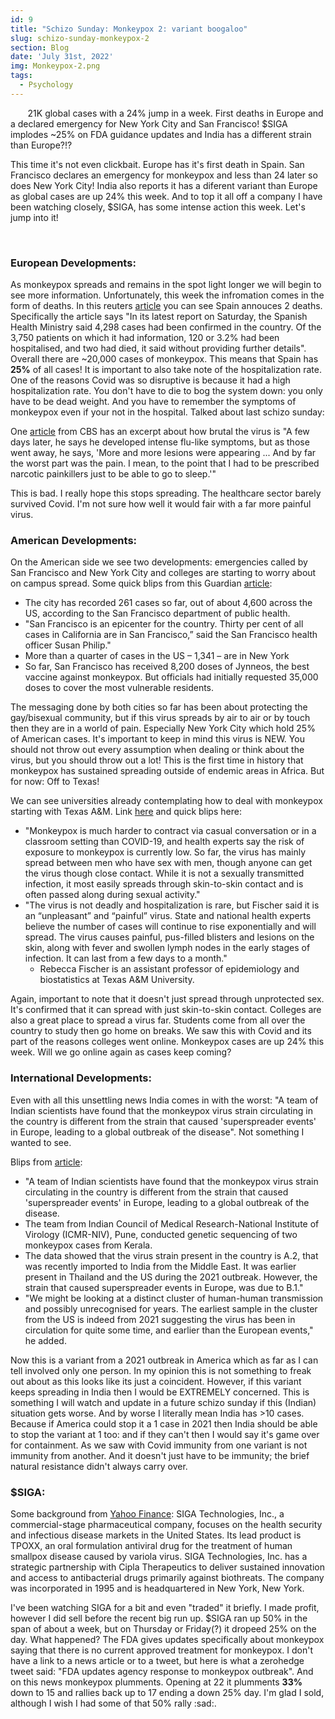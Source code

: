 ```yaml
---
id: 9
title: "Schizo Sunday: Monkeypox 2: variant boogaloo"
slug: schizo-sunday-monkeypox-2
section: Blog
date: 'July 31st, 2022'
img: Monkeypox-2.png
tags:
  - Psychology
---
```

<!-- cases: https://ourworldindata.org/monkeypox Cases up 24% week over week-->

<p>&nbsp;&nbsp;&nbsp;&nbsp;&nbsp;&nbsp; 21K global cases with a 24% jump in a week. First deaths in Europe and a declared emergency for New York City and San Francisco! $SIGA implodes ~25% on FDA guidance updates and India has a different strain than Europe?!?</p>

<!--more-->

This time it's not even clickbait. Europe has it's first death in Spain. San Francisco declares an emergency for monkeypox and less than 24 later so does New York City! India also reports it has a diferent variant than Europe as global cases are up 24% this week. And to top it all off a company I have been watching closely, $SIGA, has some intense action this week. Let's jump into it!

<br>

### European Developments:

As monkeypox spreads and remains in the spot light longer we will begin to see more information. Unfortunately, this week the infromation comes in the form of deaths. In this reuters [article](https://www.reuters.com/world/europe/spain-confirms-first-monkeypox-related-death-country-reports-2022-07-29/?taid=62e457384e1fc80001e69000&utm_campaign=trueAnthem:+Trending+Content&utm_medium=trueAnthem&utm_source=twitter) you can see Spain annouces 2 deaths. Specifically the article says "In its latest report on Saturday, the Spanish Health Ministry said 4,298 cases had been confirmed in the country. Of the 3,750 patients on which it had information, 120 or 3.2% had been hospitalised, and two had died, it said without providing further details". Overall there are ~20,000 cases of monkeypox. This means that Spain has <b>25%</b> of all cases! It is important to also take note of the hospitalization rate. One of the reasons Covid was so disruptive is because it had a high hospitalization rate. You don't have to die to bog the system down: you only have to be dead weight. And you have to remember the symptoms of monkeypox even if your not in the hospital. Talked about last schizo sunday: 

One [article](https://www.cbsnews.com/newyork/news/monkeypox-patient-interview-lesions/) from CBS has an excerpt about how brutal the virus is "A few days later, he says he developed intense flu-like symptoms, but as those went away, he says, 'More and more lesions were appearing ... And by far the worst part was the pain. I mean, to the point that I had to be prescribed narcotic painkillers just to be able to go to sleep.'"

This is bad. I really hope this stops spreading. The healthcare sector barely survived Covid. I'm not sure how well it would fair with a far more painful virus. 


### American Developments:

On the American side we see two developments: emergencies called by San Francisco and New York City and colleges are starting to worry about on campus spread. Some quick blips from this Guardian [article](https://www.theguardian.com/world/2022/jul/28/san-francisco-monkeypox-state-of-emergency):

- The city has recorded 261 cases so far, out of about 4,600 across the US, according to the San Francisco department of public health.
- "San Francisco is an epicenter for the country. Thirty per cent of all cases in California are in San Francisco,” said the San Francisco health officer Susan Philip."
- More than a quarter of cases in the US – 1,341 – are in New York
- So far, San Francisco has received 8,200 doses of Jynneos, the best vaccine against monkeypox. But officials had initially requested 35,000 doses to cover the most vulnerable residents.

The messaging done by both cities so far has been about protecting the gay/bisexual community, but if this virus spreads by air to air or by touch then they are in a world of pain. Especially New York City which hold 25% of American cases. It's important to keep in mind this virus is NEW. You should not throw out every assumption when dealing or think about the virus, but you should throw out a lot! This is the first time in history that monkeypox has sustained spreading outside of endemic areas in Africa. But for now: Off to Texas! 

We can see universities already contemplating how to deal with monkeypox starting with Texas A&M. Link [here](https://www.texastribune.org/2022/07/29/texas-universities-monkeypox-preparation/) and quick blips here: 

- "Monkeypox is much harder to contract via casual conversation or in a classroom setting than COVID-19, and health experts say the risk of exposure to monkeypox is currently low. So far, the virus has mainly spread between men who have sex with men, though anyone can get the virus though close contact. While it is not a sexually transmitted infection, it most easily spreads through skin-to-skin contact and is often passed along during sexual activity."
- "The virus is not deadly and hospitalization is rare, but Fischer said it is an “unpleasant” and “painful” virus. State and national health experts believe the number of cases will continue to rise exponentially and will spread. The virus causes painful, pus-filled blisters and lesions on the skin, along with fever and swollen lymph nodes in the early stages of infection. It can last from a few days to a month."
  - Rebecca Fischer is an assistant professor of epidemiology and biostatistics at Texas A&M University.

Again, important to note that it doesn't just spread through unprotected sex. It's confirmed that it can spread with just skin-to-skin contact. Colleges are also a great place to spread a virus far. Students come from all over the country to study then go home on breaks. We saw this with Covid and its part of the reasons colleges went online. Monkeypox cases are up 24% this week. Will we go online again as cases keep coming?


### International Developments:

Even with all this unsettling news India comes in with the worst: "A team of Indian scientists have found that the monkeypox virus strain circulating in the country is different from the strain that caused 'superspreader events' in Europe, leading to a global outbreak of the disease". Not something I wanted to see.

Blips from [article](https://www.business-standard.com/article/current-affairs/monkeypox-strain-in-india-different-from-europe-says-icmr-niv-study-122072901209_1.html):
- "A team of Indian scientists have found that the monkeypox virus strain circulating in the country is different from the strain that caused 'superspreader events' in Europe, leading to a global outbreak of the disease.
- The team from Indian Council of Medical Research-National Institute of Virology (ICMR-NIV), Pune, conducted genetic sequencing of two monkeypox cases from Kerala.
- The data showed that the virus strain present in the country is A.2, that was recently imported to India from the Middle East. It was earlier present in Thailand and the US during the 2021 outbreak. However, the strain that caused superspreader events in Europe, was due to B.1."
- "We might be looking at a distinct cluster of human-human transmission and possibly unrecognised for years. The earliest sample in the cluster from the US is indeed from 2021 suggesting the virus has been in circulation for quite some time, and earlier than the European events," he added.

Now this is a variant from a 2021 outbreak in America which as far as I can tell involved only one person. In my opinion this is not something to freak out about as this looks like its just a coincident. However, if this variant keeps spreading in India then I would be EXTREMELY concerned. This is something I will watch and update in a future schizo sunday if this (Indian) situation gets worse. And by worse I literally mean India has >10 cases. Because if America could stop it a 1 case in 2021 then India should be able to stop the variant at 1 too: and if they can't then I would say it's game over for containment. As we saw with Covid immunity from one variant is not immunity from another. And it doesn't just have to be immunity; the brief natural resistance didn't always carry over.


### $SIGA:

Some background from [Yahoo Finance](https://finance.yahoo.com/quote/SIGA/profile?ltr=1): SIGA Technologies, Inc., a commercial-stage pharmaceutical company, focuses on the health security and infectious disease markets in the United States. Its lead product is TPOXX, an oral formulation antiviral drug for the treatment of human smallpox disease caused by variola virus. SIGA Technologies, Inc. has a strategic partnership with Cipla Therapeutics to deliver sustained innovation and access to antibacterial drugs primarily against biothreats. The company was incorporated in 1995 and is headquartered in New York, New York.

I've been watching SIGA for a bit and even "traded" it briefly. I made profit, however I did sell before the recent big run up. $SIGA ran up 50% in the span of about a week, but on Thursday or Friday(?) it dropeed 25% on the day. What happened? The FDA gives updates specifically about monkeypox saying that there is no current approved treatment for monkeypox. I don't have a link to a news article or to a tweet, but here is what a zerohedge tweet said: "FDA updates agency response to monkeypox outbreak". And on this news monkeypox plumments. Opening at 22 it plumments <b>33%</b> down to 15 and rallies back up to 17 ending a down 25% day. I'm glad I sold, although I wish I had some of that 50% rally :sad:.